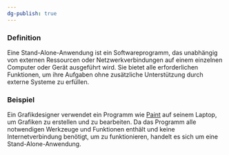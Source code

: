 ```yaml
---
dg-publish: true
---
```


### Definition

Eine Stand-Alone-Anwendung ist ein Softwareprogramm, das unabhängig von externen Ressourcen oder Netzwerkverbindungen auf einem einzelnen Computer oder Gerät ausgeführt wird. Sie bietet alle erforderlichen Funktionen, um ihre Aufgaben ohne zusätzliche Unterstützung durch externe Systeme zu erfüllen.

### Beispiel

Ein Grafikdesigner verwendet ein Programm wie <u>Paint</u> auf seinem Laptop, um Grafiken zu erstellen und zu bearbeiten. Da das Programm alle notwendigen Werkzeuge und Funktionen enthält und keine Internetverbindung benötigt, um zu funktionieren, handelt es sich um eine Stand-Alone-Anwendung.